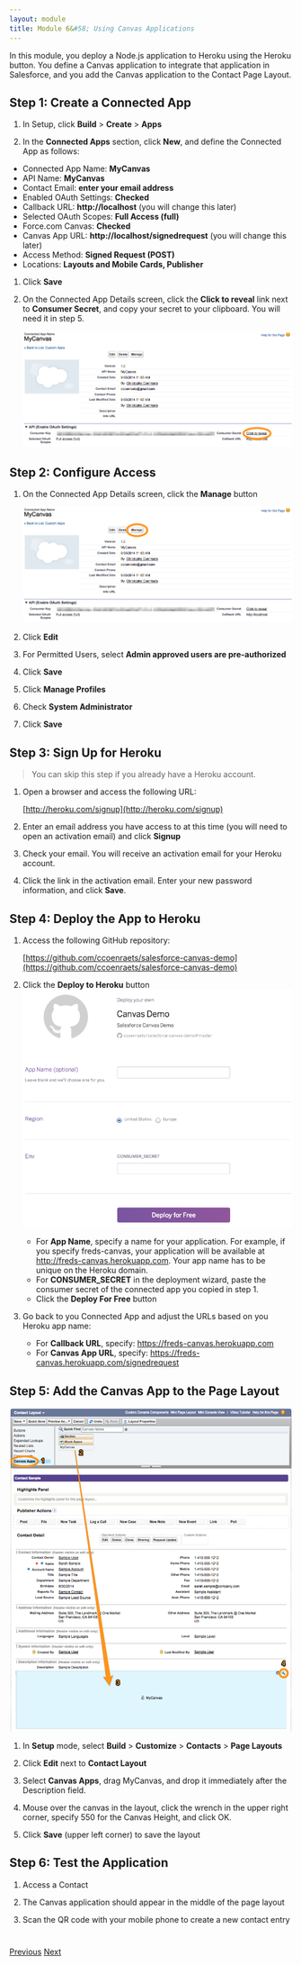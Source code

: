 ```yaml
---
layout: module
title: Module 6&#58; Using Canvas Applications
---
```

In this module, you deploy a Node.js application to Heroku using the Heroku button. You define a Canvas application to integrate that application in Salesforce, and you add the Canvas application to the Contact Page Layout.

## Step 1: Create a Connected App

1. In Setup, click **Build** > **Create** > **Apps**

1. In the **Connected Apps** section, click **New**, and define the Connected App as follows:
  - Connected App Name: **MyCanvas**
  - API Name: **MyCanvas**
  - Contact Email: **enter your email address**
  - Enabled OAuth Settings: **Checked**
  - Callback URL: **http://localhost** (you will change this later)
  - Selected OAuth Scopes: **Full Access (full)**
  - Force.com Canvas: **Checked**
  - Canvas App URL: **http://localhost/signedrequest** (you will change this later)
  - Access Method: **Signed Request (POST)**
  - Locations: **Layouts and Mobile Cards, Publisher**

1. Click **Save**

1. On the Connected App Details screen, click the **Click to reveal** link next to **Consumer Secret**, and copy your secret to your clipboard. You will need it in step 5.

    ![](images/reveal_secret.png)


## Step 2: Configure Access

1. On the Connected App Details screen, click the **Manage** button

    ![](images/manage_canvas.png)

1. Click **Edit**

1. For Permitted Users, select **Admin approved users are pre-authorized**

1. Click **Save**

1. Click **Manage Profiles**

1. Check **System Administrator**

1. Click **Save**


## Step 3: Sign Up for Heroku

> You can skip this step if you already have a Heroku account.

1. Open a browser and access the following URL: 

    [http://heroku.com/signup](http://heroku.com/signup)

1. Enter an email address you have access to at this time (you will need to open an activation email) and click **Signup**

1. Check your email. You will receive an activation email for your Heroku account.

1. Click the link in the activation email. Enter your new password information, and click **Save**.


## Step 4: Deploy the App to Heroku

1. Access the following GitHub repository:

    [https://github.com/ccoenraets/salesforce-canvas-demo](https://github.com/ccoenraets/salesforce-canvas-demo)

1. Click the **Deploy to Heroku** button
    ![](images/heroku_deploy.png)
    - For **App Name**, specify a name for your application. For example, if you specify freds-canvas, your application will be available at http://freds-canvas.herokuapp.com. Your app name has to be unique on the Heroku domain.
    - For **CONSUMER_SECRET** in the deployment wizard, paste the consumer secret of the connected app you copied in step 1.
    - Click the **Deploy For Free** button

1. Go back to you Connected App and adjust the URLs based on you Heroku app name:
     - For **Callback URL**, specify: https://freds-canvas.herokuapp.com
     - For **Canvas App URL**, specify: https://freds-canvas.herokuapp.com/signedrequest

     
## Step 5: Add the Canvas App to the Page Layout

![](images/canvas_page_layout.png)

1. In **Setup** mode, select **Build** > **Customize** > **Contacts** > **Page Layouts**

1. Click **Edit** next to **Contact Layout**

1. Select **Canvas Apps**, drag MyCanvas, and drop it immediately after the Description field.

1. Mouse over the canvas in the layout, click the wrench in the upper right corner, specify 550 for the Canvas Height, and click OK.

1. Click **Save** (upper left corner) to save the layout


## Step 6: Test the Application

1. Access a Contact

1. The Canvas application should appear in the middle of the page layout

1. Scan the QR code with your mobile phone to create a new contact entry


<div class="row" style="margin-top:40px;">
<div class="col-sm-12">
<a href="Using-Static-Resources.html" class="btn btn-default"><i class="glyphicon glyphicon-chevron-left"></i> Previous</a>
<a href="Testing.html" class="btn btn-default pull-right">Next <i class="glyphicon glyphicon-chevron-right"></i></a>
</div>
</div>
